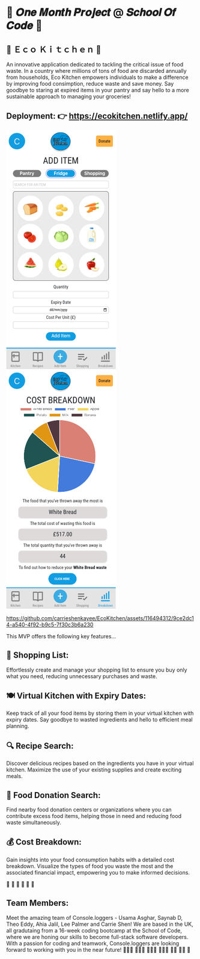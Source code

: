 # 🚀 𝑶𝒏𝒆 𝑴𝒐𝒏𝒕𝒉 𝑷𝒓𝒐𝒋𝒆𝒄𝒕 @ 𝑺𝒄𝒉𝒐𝒐𝒍 𝑶𝒇 𝑪𝒐𝒅𝒆 🚀

## 🥘 Ｅｃｏ Ｋｉｔｃｈｅｎ 🥗
An innovative application dedicated to tackling the critical issue of food waste. In a country where millions of tons of food are discarded annually from households, Eco Kitchen empowers individuals to make a difference by improving food consimption, reduce waste and save money. Say goodbye to staring at expired items in your pantry and say hello to a more sustainable approach to managing your groceries!

## Deployment: 👉 https://ecokitchen.netlify.app/

  ![plot](./Eco3.png)
  ![plot](./Eco2.png)

https://github.com/carrieshenkayee/EcoKitchen/assets/116494312/9ce2dc14-a540-4f92-b9c5-7f30c3b6a230

This MVP offers the following key features...

## 📝 Shopping List: 
Effortlessly create and manage your shopping list to ensure you buy only what you need, reducing unnecessary purchases and waste.

## 🍽️ Virtual Kitchen with Expiry Dates: 
Keep track of all your food items by storing them in your virtual kitchen with expiry dates. Say goodbye to wasted ingredients and hello to efficient meal planning.

## 🔍 Recipe Search: 
Discover delicious recipes based on the ingredients you have in your virtual kitchen. Maximize the use of your existing supplies and create exciting meals.

## 🤝 Food Donation Search: 
Find nearby food donation centers or organizations where you can contribute excess food items, helping those in need and reducing food waste simultaneously.

## 💰 Cost Breakdown: 
Gain insights into your food consumption habits with a detailed cost breakdown. Visualize the types of food you waste the most and the associated financial impact, empowering you to make informed decisions.

🥑 🍞 🍚 🍎 🍖 🍤

## Team Members: 
Meet the amazing team of Console.loggers - Usama Asghar, Saynab D, Theo Eddy, Ahia Jalil, Lee Palmer and Carrie Shen! We are based in the UK, all gradutaing from a 16-week coding bootcamp at the School of Code, where we are honing our skills to become full-stack software developers. With a passion for coding and teamwork, Console.loggers are looking forward to working with you in the near future! 👩🏼‍🎨 👩🏾‍🍳 🧑🏻‍🔬 🧙🏽‍♂️ 🤵🏽 🥷🏽 💬
